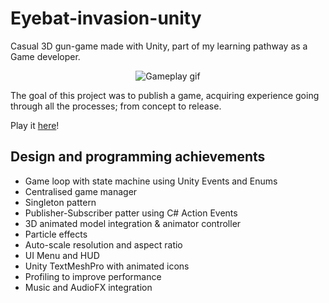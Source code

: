# Eyebat-invasion-unity
Casual 3D gun-game made with Unity, part of my learning pathway as a Game developer.

<p align="center">
  <img src="gameplay.gif" alt="Gameplay gif">
</p>


The goal of this project was to publish a game, acquiring experience going through all the processes; from concept to release.

Play it [here](https://simmer.io/@locovuit_dev/eyebat-invasion)!

## Design and programming achievements

* Game loop with state machine using Unity Events and Enums
* Centralised game manager
* Singleton pattern
* Publisher-Subscriber patter using C# Action Events
* 3D animated model integration & animator controller
* Particle effects
* Auto-scale resolution and aspect ratio
* UI Menu and HUD
* Unity TextMeshPro with animated icons
* Profiling to improve performance
* Music and AudioFX integration

